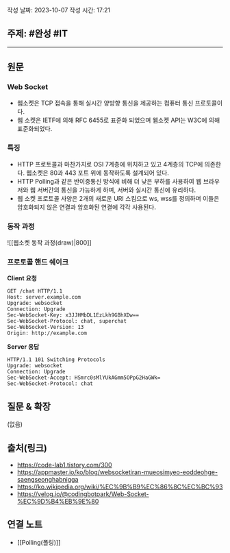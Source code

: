 작성 날짜: 2023-10-07
작성 시간: 17:21

## 주제: #완성  #IT 


----
## 원문
### Web Socket 
- 웹소켓은 TCP 접속을 통해 실시간 양방향 통신을 제공하는 컴퓨터 통신 프로토콜이다.
- 웹 소켓은 IETF에 의해 RFC 6455로 표준화 되었으며 웹소켓 API는 W3C에 의해 표준화되었다.

### 특징
- HTTP 프로토콜과 마찬가지로 OSI 7계층에 위치하고 있고 4계층의 TCP에 의존한다. 웹소켓은 80과 443 포트 위에 동작하도록 설계되어 있다.
- HTTP Polling과 같은 반이중통신 방식에 비해 더 낮은 부하를 사용하여 웹 브라우저와 웹 서버간의 통신을 가능하게 하며, 서버와 실시간 통신에 유리하다.
- 웹 소켓 프로토콜 사양은 2개의 새로운 URI 스킴으로 ws, wss를 정의하며 이들은 암호화되지 않은 연결과 암호화된 연결에 각각 사용된다.

### 동작 과정
![[웹소켓 동작 과정(draw)|800]]

### 프로토콜 핸드 쉐이크
**Client 요청**
```text
GET /chat HTTP/1.1
Host: server.example.com
Upgrade: websocket
Connection: Upgrade
Sec-WebSocket-Key: x3JJHMbDL1EzLkh9GBhXDw==
Sec-WebSocket-Protocol: chat, superchat
Sec-WebSocket-Version: 13
Origin: http://example.com
```


**Server 응답**
```text
HTTP/1.1 101 Switching Protocols
Upgrade: websocket
Connection: Upgrade
Sec-WebSocket-Accept: HSmrc0sMlYUkAGmm5OPpG2HaGWk=
Sec-WebSocket-Protocol: chat
```

## 질문 & 확장

(없음)

## 출처(링크)
- https://code-lab1.tistory.com/300
- https://appmaster.io/ko/blog/websocketiran-mueosimyeo-eoddeohge-saengseonghabnigga
- https://ko.wikipedia.org/wiki/%EC%9B%B9%EC%86%8C%EC%BC%93
- https://velog.io/@codingbotpark/Web-Socket-%EC%9D%B4%EB%9E%80
## 연결 노트
- [[Polling(폴링)]]









